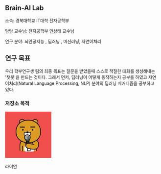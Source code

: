 ## Brain-AI Lab

소속: 경북대학교 IT대학 전자공학부

담당 교수님: 전자공학부 안상태 교수님 

연구 분야: 뇌인공지능 , 딥러닝 , 머신러닝, 자연어처리

## 연구 목표

우리 학부연구생 팀의 최종 목표는 질문을 받았을때 스스로 적절한 대화를 생성해내는 '챗봇'을 만드는 것이다. 그래서 먼저, 딥러닝이 어떻게 동작하는지 공부를 하였고  자연어처리(Natural Language Processing, NLP) 분야의 딥러닝 메커니즘을 공부하고 있다.
### 저장소 목적 
<img src="10R.jpg" width="30%" height="30%" title="Brain AI LaB" ALT="RYAN KAKAO"></img>

라이언
